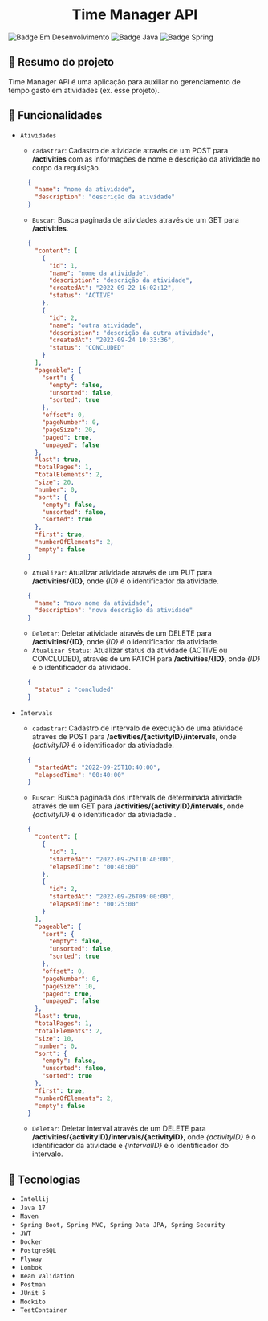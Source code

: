 <h1 align="center">Time Manager API</h1>

![Badge Em Desenvolvimento](https://img.shields.io/static/v1?label=Status&message=Em+Desenvolvimento&color=yellow&style=for-the-badge)
![Badge Java](https://img.shields.io/static/v1?label=Java&message=17&color=red&style=for-the-badge&logo=java)
![Badge Spring](https://img.shields.io/static/v1?label=Spring&message=v2.6.8&color=brightgreen&style=for-the-badge&logo=spring)

## :book: Resumo do projeto

Time Manager API é uma aplicação para auxiliar no gerenciamento de tempo gasto em atividades (ex. esse projeto).

## :hammer: Funcionalidades

- `Atividades`
    - `cadastrar`: Cadastro de atividade através de um POST para **/activities** com as informações de nome e descrição da
      atividade no corpo da requisição.
  ```json
    {
      "name": "nome da atividade",
      "description": "descrição da atividade"  
    }
  ```

    - `Buscar`: Busca paginada de atividades através de um GET para **/activities**.
  ```json
    {
      "content": [
        {
          "id": 1,
          "name": "nome da atividade",
          "description": "descrição da atividade",
          "createdAt": "2022-09-22 16:02:12",
          "status": "ACTIVE"
        },
        {
          "id": 2,
          "name": "outra atividade",
          "description": "descrição da outra atividade",
          "createdAt": "2022-09-24 10:33:36",
          "status": "CONCLUDED"
        }
      ],
      "pageable": {
        "sort": {
          "empty": false,
          "unsorted": false,
          "sorted": true
        },
        "offset": 0,
        "pageNumber": 0,
        "pageSize": 20,
        "paged": true,
        "unpaged": false
      },
      "last": true,
      "totalPages": 1,
      "totalElements": 2,
      "size": 20,
      "number": 0,
      "sort": {
        "empty": false,
        "unsorted": false,
        "sorted": true
      },
      "first": true,
      "numberOfElements": 2,
      "empty": false
    }
  ```
    - `Atualizar`: Atualizar atividade através de um PUT para **/activities/{ID}**, onde *{ID}* é o identificador da atividade.

  ```json
    {
      "name": "novo nome da atividade",
      "description": "nova descrição da atividade"  
    }
  ```

    - `Deletar`: Deletar atividade através de um DELETE para **/activities/{ID}**, onde *{ID}* é o identificador da atividade.
    - `Atualizar Status`: Atualizar status da atividade (ACTIVE ou CONCLUDED), através de um PATCH para **/activities/{ID}**, onde *{ID}* é o identificador da atividade.
  ```json
    {
      "status" : "concluded"  
    }
  ```
- `Intervals`
  - `cadastrar`: Cadastro de intervalo de execução de uma atividade através de POST para **/activities/{activityID}/intervals**, onde *{activityID}* é o identificador da ativiadade.
  ```json
    {
      "startedAt": "2022-09-25T10:40:00",
      "elapsedTime": "00:40:00"  
    }
  ```
  - `Buscar`: Busca paginada dos intervals de determinada atividade através de um GET para **/activities/{activityID}/intervals**, onde *{activityID}* é o identificador da ativiadade..
  ```json
    {
      "content": [
        {
          "id": 1,
          "startedAt": "2022-09-25T10:40:00",
          "elapsedTime": "00:40:00"  
        },
        {
          "id": 2,
          "startedAt": "2022-09-26T09:00:00",
          "elapsedTime": "00:25:00"  
        }
      ],
      "pageable": {
        "sort": {
          "empty": false,
          "unsorted": false,
          "sorted": true
        },
        "offset": 0,
        "pageNumber": 0,
        "pageSize": 10,
        "paged": true,
        "unpaged": false
      },
      "last": true,
      "totalPages": 1,
      "totalElements": 2,
      "size": 10,
      "number": 0,
      "sort": {
        "empty": false,
        "unsorted": false,
        "sorted": true
      },
      "first": true,
      "numberOfElements": 2,
      "empty": false
    }
  ```
  - `Deletar`: Deletar interval através de um DELETE para **/activities/{activityID}/intervals/{activityID}**, onde *{activityID}* é o identificador da atividade e *{intervalID}* é o identificador do intervalo.

## :toolbox: Tecnologias

- `Intellij`
- `Java 17`
- `Maven`
- `Spring Boot, Spring MVC, Spring Data JPA, Spring Security`
- `JWT`
- `Docker`
- `PostgreSQL`
- `Flyway`
- `Lombok`
- `Bean Validation`
- `Postman`
- `JUnit 5`
- `Mockito`
- `TestContainer`
